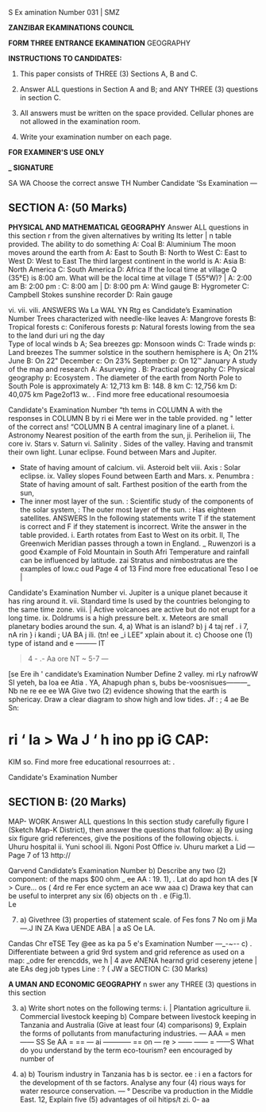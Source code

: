 S Ex amination Number
031 | SMZ

**ZANZIBAR EKAMINATIONS COUNCIL**

**FORM THREE ENTRANCE EKAMINATION**
GEOGRAPHY

**INSTRUCTIONS TO CANDIDATES:**

1. This paper consists of THREE (3) Sections A, B and C.

2. Answer ALL questions in Section A and B; and ANY THREE (3)
questions in section C.

3. All answers must be written on the space provided.
Cellular phones are not allowed in the examination room.

5. Write your examination number on each page.

**FOR EXAMINER'S USE ONLY**

**_ SIGNATURE**

SA WA
Choose the correct answe
TH Number
Candidate ‘Ss Examination —

## SECTION A: (50 Marks)

**PHYSICAL AND MATHEMATICAL GEOGRAPHY**
Answer ALL questions in this section r from the given alternatives by writing Its letter
| n table provided.
The ability to do something
A: Coal B: Aluminium
The moon moves around the earth from
A: East to South
B: North to West
C: East to West
D: West to East
The third largest continent in the world is
A: Asia
B: North America
C: South America
D: Africa
If the local time at village Q (35°E) is 8:00 am. What will be the local time at village T (55°W)? |
A: 2:00 am B: 2:00 pm :
C: 8:00 am | D: 8:00 pm
A: Wind gauge
B: Hygrometer
C: Campbell Stokes sunshine recorder
D: Rain gauge

vi.
vii.
vili.
ANSWERS
Wa La WAL YN Rtg es
Candidate’s Examination Number
Trees characterized with needle-like leaves
A: Mangrove forests
B: Tropical forests c: Coniferous forests p: Natural forests lowing from the sea to the land duri uri ng the day
\
Type of local winds b
A; Sea breezes gp: Monsoon winds
C: Trade winds p: Land breezes
The summer solstice in the southern hemisphere is
A; On 21% June
B: On 22" December c: On 23% September p: On 12™ January
   A study of the map and research
A: Asurveying .
B: Practical geography
C: Physical geography p: Ecosystem .
The diameter of the earth from North Pole to South Pole is approximately
A: 12,713 km
B: 148. 8 km
C: 12,756 km
D: 40,075 km
Page2of13 w.. .
Find more free educational resoumoesia

Candidate's Examination Number
“th tems in COLUMN A with the responses in COLUMN B by ri ei
Mere wer in the table provided. ng "
letter of the correct ans!
“COLUMN B
   A central imaginary line of a planet.
i. Astronomy
Nearest position of the earth from the sun,
ji. Perihelion iii, The core iv. Stars v. Saturn vi. Salinity . Sides of the valley.
Having and transmit their own light.
Lunar eclipse.
Found between Mars and Jupiter.
- State of having amount of calcium.
vii. Asteroid belt viii. Axis : Solar eclipse.
ix. Valley slopes Found between Earth and Mars.
x. Penumbra : State of having amount of salt.
Farthest position of the earth from the sun,
- The inner most layer of the sun.
: Scientific study of the components of the solar system,
: The outer most layer of the sun.
: Has eighteen satellites.
ANSWERS
In the following statements write T if the statement is correct and F if they statement is incorrect. Write the answer in the table provided.
i. Earth rotates from East to West on its orbit.
ll, The Greenwich Meridian passes through a town in England. _
Ruwenzori is a good €xample of Fold Mountain in South Afri
Temperature and rainfall can be influenced by latitude. zai
Stratus and nimbostratus are the examples of low.c oud
Page 4 of 13
Find more free educational Teso I oe |

Candidate's Examination Number vi. Jupiter is a unique planet because it has ring around it.
vii. Standard time Is used by the countries belonging to the same time zone.
viii. | Active volcanoes are active but do not erupt for a long time.
ix. Doldrums is a high pressure belt.
x. Meteors are small planetary bodies around the sun.
4, a) What is an island?
b)
j 4
taj ref .
i 7, nA rin } i kandi ;
UA BA j ili. (tn! ee
_i LEE”
xplain about it.
c) Choose one (1) type of istand and e
_——_— IT
> 4 - .- Aa ore NT ~
5-7 —

[se
Ere ih
' candidate’s Examination Number
Define 2 valley.
mi rLy nafrowW SI yeteh, ba loa ee Atia . YA,
Ahapugh phan s, bubs be-voosnisues———_ Nb ne re ee ee WA
Give two (2) evidence showing that the earth is sphericay.
Draw a clear diagram to show high and low tides.
Jf
: ; 4 ae Be Sn:
# ri ‘ la > Wa J ‘ h ino pp iG CAP:
KIM so. Find more free educational resourroes at: .

Candidate's Examination Number

## SECTION B: (20 Marks)
MAP- WORK
Answer ALL questions In this section study carefully figure I (Sketch Map-K District), then answer the questions that follow:
a) By using six figure grid references, give the positions of the following objects.
i. Uhuru hospital ii. Yuni school ili. Ngoni Post Office iv. Uhuru market a Lid
— Page 7 of 13
http://

Qarvend
Candidate’s Examination Number b) Describe any two (2) component: of the maps $00 ohm
_ ee AA : 19. 1),
. Lat do apd hon tA des [¥ > Cure... os
( 4rd re Fer ence syctem an ace ww aaa c) Drawa key that can be useful to interpret any six (6) objects on th
. e
(Fig.1).
\
Le

7. a) Givethree (3) properties of statement scale. of Fes fons
7 No om ji Ma —.J IN ZA Kwa UENDE ABA | a aS Oe LA.

Candas
Chr eTSE Tey @ee as ka pa 5
e's Examination Number —_-~--
c) . Differentiate between a grid
9rd system and grid reference as used on a map:
_odre fer erencdds, we h
| 4 ave
ANENA hearnd grid cesereny jetene |
ate EAs deg job types
Line :
? (
JW
a SECTION C: (30 Marks)

**A UMAN AND ECONOMIC GEOGRAPHY**
n swer any THREE (3) questions in this section

3. a) Write short notes on the following terms:
i. | Plantation agriculture ii. Commercial livestock keeping b) Compare between livestock keeping in Tanzania and Australia (Give at least four (4) comparisons)
9, Explain the forms of pollutants from manufacturing industries.
— AAA = men
—— SS Se AA
= == —
ai
———— == on —
re >
—— —— =
——S
What do you understand by the term eco-tourism?
een encouraged by number of

10. a)
b) Tourism industry in Tanzania has b is sector.
ee
: i en a factors for the development of th se factors. Analyse any four (4)
rious ways for water resource conservation.
—
°
Describe va production in the Middle East.
12,
Explain five (5) advantages of oil hitips/t zi. 0- aa